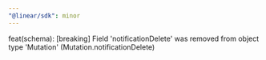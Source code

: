 ```yaml
---
"@linear/sdk": minor
---
```

  
feat(schema): [breaking] Field 'notificationDelete' was removed from object type 'Mutation' (Mutation.notificationDelete)